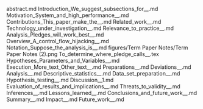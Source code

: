 abstract.md
Introduction_We_suggest_subsections_for__.md
Motivation_System_and_high_performance__.md
Contributions_This_paper_make_the__.md
Related_work__.md
Technology_under_investigation__.md
Relevance_to_practice__.md
Analysis_Pledges_will_work_best__.md
Overview_A_control_flow_hijacking__.md
Notation_Suppose_the_analysis_is__.md
figures/Term Paper Notes/Term Paper Notes (2).png
To_determine_where_pledge_calls__.tex
Hypotheses_Parameters_and_Variables__.md
Execution_More_text_Other_text__.md
Preparations__.md
Deviations__.md
Analysis__.md
Descriptive_statistics__.md
Data_set_preparation__.md
Hypothesis_testing__.md
Discussion__1.md
Evaluation_of_results_and_implications__.md
Threats_to_validity__.md
Inferences__.md
Lessons_learned__.md
Conclusions_and_future_work__.md
Summary__.md
Impact__.md
Future_work__.md
